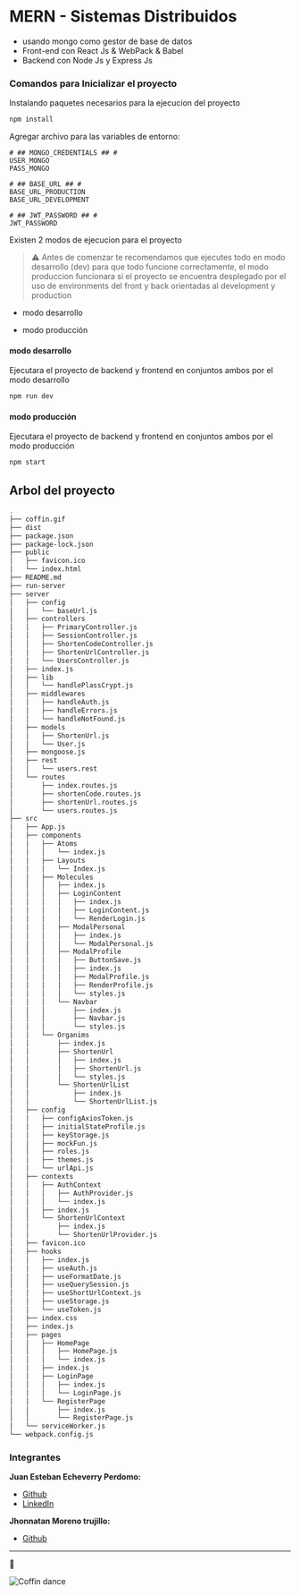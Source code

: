 # MERN - Sistemas Distribuidos

- usando mongo como gestor de base de datos
- Front-end con React Js & WebPack & Babel
- Backend con Node Js y Express Js

### Comandos para Inicializar el proyecto

Instalando paquetes necesarios para la ejecucion del proyecto

```bash
npm install
```

Agregar archivo para las variables de entorno:

```env
# ## MONGO_CREDENTIALS ## #
USER_MONGO
PASS_MONGO

# ## BASE_URL ## #
BASE_URL_PRODUCTION
BASE_URL_DEVELOPMENT

# ## JWT_PASSWORD ## #
JWT_PASSWORD
```

Existen 2 modos de ejecucion para el proyecto

> ⚠️ Antes de comenzar te recomendamos que ejecutes todo en modo desarrollo (dev) para que todo funcione correctamente, el modo produccion funcionara si el proyecto se encuentra desplegado por el uso de environments del front y back orientadas al development y production

- modo desarrollo

- modo producción

#### modo desarrollo

Ejecutara el proyecto de backend y frontend en conjuntos ambos por el modo desarrollo

```bash
npm run dev
```

#### modo producción

Ejecutara el proyecto de backend y frontend en conjuntos ambos por el modo producción

```bash
npm start
```

## Arbol del proyecto

```bash
.
├── coffin.gif
├── dist
├── package.json
├── package-lock.json
├── public
│   ├── favicon.ico
│   └── index.html
├── README.md
├── run-server
├── server
│   ├── config
│   │   └── baseUrl.js
│   ├── controllers
│   │   ├── PrimaryController.js
│   │   ├── SessionController.js
│   │   ├── ShortenCodeController.js
│   │   ├── ShortenUrlController.js
│   │   └── UsersController.js
│   ├── index.js
│   ├── lib
│   │   └── handlePlassCrypt.js
│   ├── middlewares
│   │   ├── handleAuth.js
│   │   ├── handleErrors.js
│   │   └── handleNotFound.js
│   ├── models
│   │   ├── ShortenUrl.js
│   │   └── User.js
│   ├── mongoose.js
│   ├── rest
│   │   └── users.rest
│   └── routes
│       ├── index.routes.js
│       ├── shortenCode.routes.js
│       ├── shortenUrl.routes.js
│       └── users.routes.js
├── src
│   ├── App.js
│   ├── components
│   │   ├── Atoms
│   │   │   └── index.js
│   │   ├── Layouts
│   │   │   └── Index.js
│   │   ├── Molecules
│   │   │   ├── index.js
│   │   │   ├── LoginContent
│   │   │   │   ├── index.js
│   │   │   │   ├── LoginContent.js
│   │   │   │   └── RenderLogin.js
│   │   │   ├── ModalPersonal
│   │   │   │   ├── index.js
│   │   │   │   └── ModalPersonal.js
│   │   │   ├── ModalProfile
│   │   │   │   ├── ButtonSave.js
│   │   │   │   ├── index.js
│   │   │   │   ├── ModalProfile.js
│   │   │   │   ├── RenderProfile.js
│   │   │   │   └── styles.js
│   │   │   └── Navbar
│   │   │       ├── index.js
│   │   │       ├── Navbar.js
│   │   │       └── styles.js
│   │   └── Organims
│   │       ├── index.js
│   │       ├── ShortenUrl
│   │       │   ├── index.js
│   │       │   ├── ShortenUrl.js
│   │       │   └── styles.js
│   │       └── ShortenUrlList
│   │           ├── index.js
│   │           └── ShortenUrlList.js
│   ├── config
│   │   ├── configAxiosToken.js
│   │   ├── initialStateProfile.js
│   │   ├── keyStorage.js
│   │   ├── mockFun.js
│   │   ├── roles.js
│   │   ├── themes.js
│   │   └── urlApi.js
│   ├── contexts
│   │   ├── AuthContext
│   │   │   ├── AuthProvider.js
│   │   │   └── index.js
│   │   ├── index.js
│   │   └── ShortenUrlContext
│   │       ├── index.js
│   │       └── ShortenUrlProvider.js
│   ├── favicon.ico
│   ├── hooks
│   │   ├── index.js
│   │   ├── useAuth.js
│   │   ├── useFormatDate.js
│   │   ├── useQuerySession.js
│   │   ├── useShortUrlContext.js
│   │   ├── useStorage.js
│   │   └── useToken.js
│   ├── index.css
│   ├── index.js
│   ├── pages
│   │   ├── HomePage
│   │   │   ├── HomePage.js
│   │   │   └── index.js
│   │   ├── index.js
│   │   ├── LoginPage
│   │   │   ├── index.js
│   │   │   └── LoginPage.js
│   │   └── RegisterPage
│   │       ├── index.js
│   │       └── RegisterPage.js
│   └── serviceWorker.js
└── webpack.config.js
```

### Integrantes

**Juan Esteban Echeverry Perdomo:**

- [Github](https://github.com/Juanestban/)
- [LinkedIn](https://www.linkedin.com/in/juan-esteban-echeverry-perdomo-developer-frontend/)

**Jhonnatan Moreno trujillo:**

- [Github](https://github.com/JhonnatanMorenoT)

---

🎉

![Coffin dance](coffin.gif)
